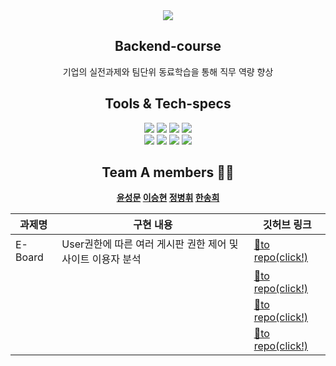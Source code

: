 <div align="center"">
  <img src="https://capsule-render.vercel.app/api?type=waving&color=auto&height=200&section=header&text=Django%20E-Project&fontSize=60&animation=fadeIn&fontAlignY=38&desc=&descAlignY=51&descAlign=62" /><br/>

  ## Backend-course
  
  <p dir="auto">
      기업의 실전과제와 팀단위 동료학습을 통해 직무 역량 향상<br>
  </p> 
  
  ## Tools & Tech-specs
  <p>
      <img src="https://img.shields.io/badge/code covention-FF4747?style=flat&logo=&logoColor=white"/>
      <img src="https://img.shields.io/badge/git covention-4479A1?style=flat&logo=&logoColor=white"/>
      <img src="https://img.shields.io/badge/pull request-527FFF?style=flat&logo=&logoColor=white"/>
      <img src="https://img.shields.io/badge/MySQL-4479A1?style=flat&logo=MySQL&logoColor=white"/><br/>
      <img src="https://img.shields.io/badge/Python-F7DF1E?style=flat&logo=Python&logoColor=white"/>
      <img src="https://img.shields.io/badge/Django-4479A1?style=flat&logo=Django&logoColor=white"/>
      <img src="https://img.shields.io/badge/Amazon RDS-527FFF?style=flat&logo=Amazon RDS&logoColor=white"/>
      <img src="https://img.shields.io/badge/Amazon EC2-FF9900?style=flat&logo=Amazon EC2&logoColor=white"/>
  </p>
  
  ## <b> Team A members 👋🏻 </br>
  <a href="https://github.com/tjdans1201">윤성문</a>
  <a href="https://github.com/blessian">이승현</a>
  <a href="https://github.com/byeonghwijeong">정병휘</a>
  <a href="https://github.com/song-hee-1">한송희</a>
  <br />

| 과제명 | 구현 내용 | 깃허브 링크 |
| --- | --- | --- |
| E-Board | User권한에 따른 여러 게시판 권한 제어 및 사이트 이용자 분석 | [🐰to repo(click!)]() |
|  |  | [🐥to repo(click!)]()|
|  |  | [🐥to repo(click!)]()|
|  |  | [🐥to repo(click!)]()|


</div>
